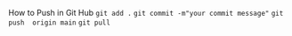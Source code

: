 How to Push in Git Hub
`git add .`
`git commit -m"your commit message"`
`git push  origin main`
`git pull`